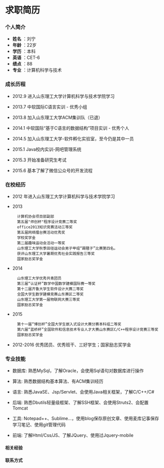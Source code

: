 # 求职简历

### 个人简介
- **姓名** ：刘宁
- **年龄** ：22岁
- **学历** ：本科
- **英语** ：CET-6
- **绩点** ：88
- **专业** ：计算机科学与技术

### 成长历程

- 2012.9 进入山东理工大学计算机科学与技术学院学习

- 2013.7 中软国际C语言实训 - 优秀小组

- 2013.8 加入山东理工大学ACM集训队（已退）

- 2014.1 中软国际“基于C语言的数据结构”项目实训 - 优秀个人

- 2014.5 加入山东理工大学-软件孵化实验室，至今仍是其中一员

- 2015.1 Java校内实训-网吧管理系统

- 2015.3 开始准备研究生考试

- 2015.6 基本了解了微信公众号的开发流程

### 在校经历
- 2012 年进入山东理工大学计算机科学与技术学院学习

- 2013  

        计算机协会项目部副部
        第五届"师创杯"程序设计竞赛二等奖
        office2013知识竞赛活动三等奖
        第五届网络擂台赛活动优秀奖
        学校奖学金
        第二届趣味运动会活动一等奖
        山东理工大学秋季田径运动会男子甲组“踢毽子”比赛第四名。
        获评山东理工大学暑期优秀社会实践报告三等奖
        国家励志奖学金
        
- 2014

        山东理工大学优秀共青团员
        第三届“认证杯”数学中国数学建模国际赛一等奖
        第十二届齐鲁大学生软件设计大赛二等奖
        全国大学生数学建模竞赛山东赛区二等奖
        山东理工大学第一届物联网大赛三等奖
        国家励志奖学金
        
- 2015

        第十一届“博创杯”全国大学生嵌入式设计大赛分赛本科组二等奖
        第六届“蓝桥杯”全国软件和信息技术专业人才大赛山东赛区C/C++程序设计竞赛三等奖
        国家励志奖学金

- 2012-2016 优秀团员、优秀班干、三好学生；国家励志奖学金

### 专业技能

- 数据库: 熟悉MySql，了解Oracle，会使用Sql语句对数据库进行操作

- 算法: 熟悉数据结构基本算法、有ACM集训经历

- 语言: 熟悉JavaSE、Jsp/Servlet、会使用Java相关框架，了解C/C++/C#

- 后端: 熟悉Dbutils轻量级框架、了解SSH框架、会使用Struts2、会配置Tomcat

- 工具: Notepad++、Sublime...，使用blog保存原创文章、使用麦库记事保存学习笔记、使用git管理代码

- 前端: 了解Html/Css/JS、了解JQuery、使用过Jquery-mobile

#### 相关经验

#### 联系方式
